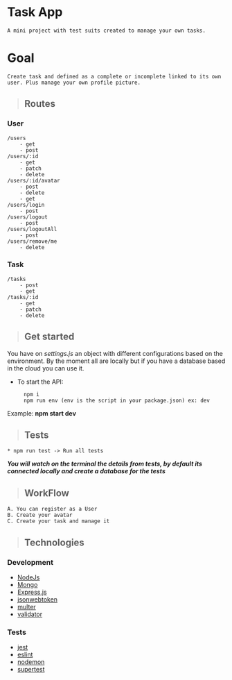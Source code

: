 # Task App
    A mini project with test suits created to manage your own tasks.

# Goal
    Create task and defined as a complete or incomplete linked to its own user. Plus manage your own profile picture.

> ## Routes
### **User**
    /users
        - get
        - post
    /users/:id
        - get
        - patch
        - delete
    /users/:id/avatar
        - post
        - delete
        - get
    /users/login
        - post
    /users/logout
        - post
    /users/logoutAll
        - post
    /users/remove/me
        - delete

### **Task**
    /tasks
        - post
        - get
    /tasks/:id
        - get
        - patch
        - delete

> ## Get started

You have on _settings.js_ an object with different configurations based on the environment. By the moment all are locally but if you have a database based in the cloud you can use it.

* To start the API:

        npm i
        npm run env (env is the script in your package.json) ex: dev

Example: **npm start dev**

> ## Tests
    * npm run test -> Run all tests

***You will watch on the terminal the details from tests, by default its connected locally and create a database for the tests***

> ## WorkFlow
    A. You can register as a User
    B. Create your avatar
    C. Create your task and manage it

> ## Technologies
### Development
- [NodeJs][NodeJs]
- [Mongo][mongo]
- [Express.js][express]
- [jsonwebtoken][jsonwebtoken]
- [multer][multer]
- [validator][validator]

### Tests
- [jest][jest]
- [eslint][eslint]
- [nodemon][nodemon]
- [supertest][supertest]

[NodeJs]: https://nodejs.org/es/
[mongo]: https://www.mongodb.com/es
[express]: https://expressjs.com/es/
[jsonwebtoken]: https://www.npmjs.com/package/jsonwebtoken
[multer]: https://www.npmjs.com/package/multer
[validator]: https://www.npmjs.com/package/validator
[jest]: https://jestjs.io/
[eslint]: https://eslint.org/
[nodemon]: https://www.npmjs.com/package/nodemon
[supertest]: https://www.npmjs.com/package/supertest
